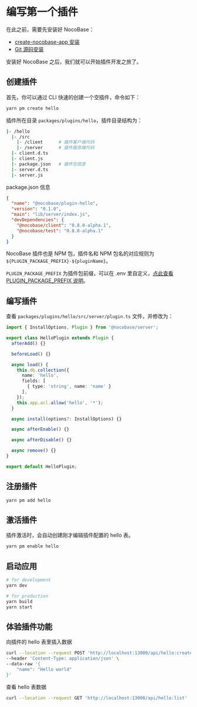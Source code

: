 # 编写第一个插件

在此之前，需要先安装好 NocoBase：

- [create-nocobase-app 安装](/getting-started/installation/create-nocobase-app)
- [Git 源码安装](/getting-started/installation/git-clone)

安装好 NocoBase 之后，我们就可以开始插件开发之旅了。

## 创建插件

首先，你可以通过 CLI 快速的创建一个空插件，命令如下：

```bash
yarn pm create hello
```

插件所在目录 `packages/plugins/hello`，插件目录结构为：

```bash
|- /hello
  |- /src
    |- /client      # 插件客户端代码
    |- /server      # 插件服务端代码
  |- client.d.ts
  |- client.js
  |- package.json   # 插件包信息
  |- server.d.ts
  |- server.js
```

package.json 信息

```json
{
  "name": "@nocobase/plugin-hello",
  "version": "0.1.0",
  "main": "lib/server/index.js",
  "devDependencies": {
    "@nocobase/client": "0.8.0-alpha.1",
    "@nocobase/test": "0.8.0-alpha.1"
  }
}
```

NocoBase 插件也是 NPM 包，插件名和 NPM 包名的对应规则为 `${PLUGIN_PACKAGE_PREFIX}-${pluginName}`。

`PLUGIN_PACKAGE_PREFIX` 为插件包前缀，可以在 .env 里自定义，[点此查看 PLUGIN_PACKAGE_PREFIX 说明](/api/env#plugin_package_prefix)。

## 编写插件

查看 `packages/plugins/hello/src/server/plugin.ts` 文件，并修改为：

```ts
import { InstallOptions, Plugin } from '@nocobase/server';

export class HelloPlugin extends Plugin {
  afterAdd() {}

  beforeLoad() {}

  async load() {
    this.db.collection({
      name: 'hello',
      fields: [
        { type: 'string', name: 'name' }
      ],
    });
    this.app.acl.allow('hello', '*');
  }

  async install(options?: InstallOptions) {}

  async afterEnable() {}

  async afterDisable() {}

  async remove() {}
}

export default HelloPlugin;
```

## 注册插件

```bash
yarn pm add hello
```

## 激活插件

插件激活时，会自动创建刚才编辑插件配置的 hello 表。

```bash
yarn pm enable hello
```

## 启动应用

```bash
# for development
yarn dev

# for production
yarn build
yarn start
```

## 体验插件功能

向插件的 hello 表里插入数据

```bash
curl --location --request POST 'http://localhost:13000/api/hello:create' \
--header 'Content-Type: application/json' \
--data-raw '{
    "name": "Hello world"
}'
```

查看 hello 表数据

```bash
curl --location --request GET 'http://localhost:13000/api/hello:list'
```
